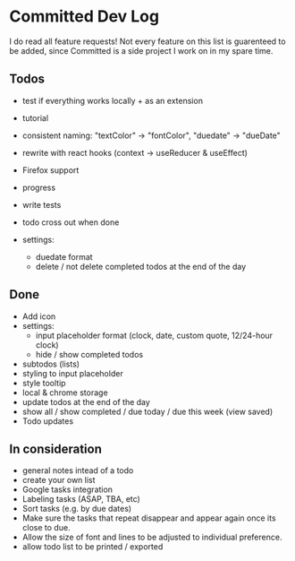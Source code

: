 # Committed Dev Log
I do read all feature requests! Not every feature on this list is guarenteed to be added, since Committed is a side project I work on in my spare time.

## Todos
- test if everything works locally + as an extension
- tutorial
- consistent naming: "textColor" -> "fontColor", "duedate" -> "dueDate"
- rewrite with react hooks (context -> useReducer & useEffect)

- Firefox support
- progress
- write tests
- todo cross out when done
- settings:
  - duedate format
  - delete / not delete completed todos at the end of the day

## Done
- Add icon
- settings:
  - input placeholder format (clock, date, custom quote, 12/24-hour clock)
  - hide / show completed todos
- subtodos (lists)
- styling to input placeholder
- style tooltip
- local & chrome storage
- update todos at the end of the day
- show all / show completed / due today / due this week (view saved)
- Todo updates

## In consideration
- general notes intead of a todo
- create your own list
- Google tasks integration
- Labeling tasks (ASAP, TBA, etc)
- Sort tasks (e.g. by due dates)
- Make sure the tasks that repeat disappear and appear again once its close to due.
- Allow the size of font and lines to be adjusted to individual preference.
- allow todo list to be printed / exported
